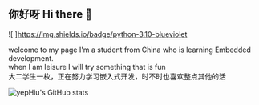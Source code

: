 ## 你好呀 Hi there 👋  
  
![ ]https://img.shields.io/badge/python-3.10-blueviolet 

welcome to my page
I'm a student from China who is learning Embedded development.  
when I am leisure I will try something that is fun  
大二学生一枚，正在努力学习嵌入式开发，时不时也喜欢整点其他的活

![yepHiu's GitHub stats](https://github-readme-stats.vercel.app/api?username=yepHiu)
